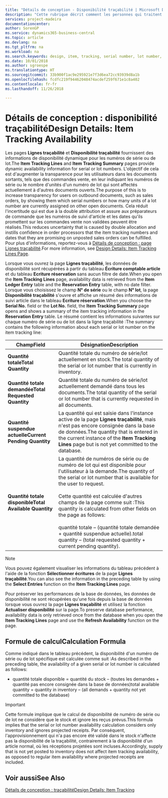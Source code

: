 ```yaml
---
title: "Détails de conception - Disponibilité traçabilité | Microsoft Docs"
description: "Cette rubrique décrit comment les personnes qui traitent les commandes peuvent se baser sur la disponibilité des numéros de série ou de lot."
services: project-madeira
documentationcenter: 
author: SorenGP
ms.service: dynamics365-business-central
ms.topic: article
ms.devlang: na
ms.tgt_pltfrm: na
ms.workload: na
ms.search.keywords: design, item, tracking, serial number, lot number, outbound documents
ms.date: 10/01/2018
ms.author: sgroespe
ms.translationtype: HT
ms.sourcegitcommit: 33b900f1ac9e295921e7f3d6ea72cc93939d8a1b
ms.openlocfilehash: fcdfc219f94462048474acdef259f671e1c8a402
ms.contentlocale: fr-fr
ms.lasthandoff: 11/26/2018

---
```

# <a name="design-details-item-tracking-availability"></a><span data-ttu-id="02911-103">Détails de conception : disponibilité traçabilité</span><span class="sxs-lookup"><span data-stu-id="02911-103">Design Details: Item Tracking Availability</span></span>
<span data-ttu-id="02911-104">Les pages **Lignes traçabilité** et **Disponibilité traçabilité** fournissent des informations de disponibilité dynamique pour les numéros de série ou de lot.</span><span class="sxs-lookup"><span data-stu-id="02911-104">The **Item Tracking Lines** and **Item Tracking Summary** pages provide dynamic availability information for serial or lot numbers.</span></span> <span data-ttu-id="02911-105">L'objectif de cela est d'augmenter la transparence pour les utilisateurs dans les documents sortants, tels que des commandes vente, en leur indiquant les numéros de série ou le nombre d'unités d'un numéro de lot qui sont affectés actuellement à d'autres documents ouverts.</span><span class="sxs-lookup"><span data-stu-id="02911-105">The purpose of this is to increase transparency for users on outbound documents, such as sales orders, by showing them which serial numbers or how many units of a lot number are currently assigned on other open documents.</span></span> <span data-ttu-id="02911-106">Cela réduit l'incertitude qui est due à la double attribution et assure aux préparateurs de commande que les numéros de suivi d'article et les dates qu'ils promettent sur les commandes vente non validées peuvent être réalisés.</span><span class="sxs-lookup"><span data-stu-id="02911-106">This reduces uncertainty that is caused by double allocation and instills confidence in order processors that the item tracking numbers and dates that they are promising on unposted sales orders can be fulfilled.</span></span> <span data-ttu-id="02911-107">Pour plus d'informations, reportez-vous à [Détails de conception : page Lignes traçabilité](design-details-item-tracking-lines-window.md).</span><span class="sxs-lookup"><span data-stu-id="02911-107">For more information, see [Design Details: Item Tracking Lines Page](design-details-item-tracking-lines-window.md).</span></span>  

<span data-ttu-id="02911-108">Lorsque vous ouvrez la page **Lignes traçabilité**, les données de disponibilité sont récupérées à partir du tableau **Écriture comptable article** et du tableau **Ecriture réservation** sans aucun filtre de date.</span><span class="sxs-lookup"><span data-stu-id="02911-108">When you open the **Item Tracking Lines** page, availability data is retrieved from the **Item Ledger Entry** table and the **Reservation Entry** table, with no date filter.</span></span> <span data-ttu-id="02911-109">Lorsque vous choisissez le champ **N° de série** ou le champ **N° lot**, la page **Disponibilité traçabilité** s'ouvre et affiche un résumé des informations de suivi article dans le tableau **Ecriture réservation**.</span><span class="sxs-lookup"><span data-stu-id="02911-109">When you choose the **Serial No.** field or the **Lot No.** field, the **Item Tracking Summary** page opens and shows a summary of the item tracking information in the **Reservation Entry** table.</span></span> <span data-ttu-id="02911-110">Le résumé contient les informations suivantes sur chaque numéro de série ou de lot dans la ligne traçabilité :</span><span class="sxs-lookup"><span data-stu-id="02911-110">The summary contains the following information about each serial or lot number on the item tracking line:</span></span>  

|<span data-ttu-id="02911-111">Champ</span><span class="sxs-lookup"><span data-stu-id="02911-111">Field</span></span>|<span data-ttu-id="02911-112">Désignation</span><span class="sxs-lookup"><span data-stu-id="02911-112">Description</span></span>|  
|---------------------------------|---------------------------------------|  
|<span data-ttu-id="02911-113">**Quantité totale**</span><span class="sxs-lookup"><span data-stu-id="02911-113">**Total Quantity**</span></span>|<span data-ttu-id="02911-114">Quantité totale du numéro de série/lot actuellement en stock.</span><span class="sxs-lookup"><span data-stu-id="02911-114">The total quantity of the serial or lot number that is currently in inventory.</span></span>|  
|<span data-ttu-id="02911-115">**Quantité totale demandée**</span><span class="sxs-lookup"><span data-stu-id="02911-115">**Total Requested Quantity**</span></span>|<span data-ttu-id="02911-116">Quantité totale du numéro de série/lot actuellement demandé dans tous les documents.</span><span class="sxs-lookup"><span data-stu-id="02911-116">The total quantity of the serial or lot number that is currently requested in all documents.</span></span>|  
|<span data-ttu-id="02911-117">**Quantité suspendue actuelle**</span><span class="sxs-lookup"><span data-stu-id="02911-117">**Current Pending Quantity**</span></span>|<span data-ttu-id="02911-118">La quantité qui est saisie dans l'instance active de la page **Lignes traçabilité**, mais n'est pas encore consignée dans la base de données.</span><span class="sxs-lookup"><span data-stu-id="02911-118">The quantity that is entered in the current instance of the **Item Tracking Lines** page but is not yet committed to the database.</span></span>|  
|<span data-ttu-id="02911-119">**Quantité totale disponible**</span><span class="sxs-lookup"><span data-stu-id="02911-119">**Total Available Quantity**</span></span>|<span data-ttu-id="02911-120">La quantité de numéros de série ou de numéro de lot qui est disponible pour l'utilisateur à la demande.</span><span class="sxs-lookup"><span data-stu-id="02911-120">The quantity of the serial or lot number that is available for the user to request.</span></span><br /><br /> <span data-ttu-id="02911-121">Cette quantité est calculée d'autres champs de la page comme suit :</span><span class="sxs-lookup"><span data-stu-id="02911-121">This quantity is calculated from other fields on the page as follows:</span></span><br /><br /> <span data-ttu-id="02911-122">quantité totale – (quantité totale demandée + quantité suspendue actuelle).</span><span class="sxs-lookup"><span data-stu-id="02911-122">total quantity – (total requested quantity + current pending quantity).</span></span>|  

> [!NOTE]  
>  <span data-ttu-id="02911-123">Vous pouvez également visualiser les informations du tableau précédent à l'aide de la fonction **Sélectionner écritures** de la page **Lignes traçabilité**.</span><span class="sxs-lookup"><span data-stu-id="02911-123">You can also see the information in the preceding table by using the **Select Entries** function on the **Item Tracking Lines** page.</span></span>  

<span data-ttu-id="02911-124">Pour préserver les performances de la base de données, les données de disponibilité ne sont récupérées qu'une fois depuis la base de données lorsque vous ouvrez la page **Lignes traçabilité** et utilisez la fonction **Actualiser disponibilité** sur la page.</span><span class="sxs-lookup"><span data-stu-id="02911-124">To preserve database performance, availability data is only retrieved once from the database when you open the **Item Tracking Lines** page and use the **Refresh Availability** function on the page.</span></span>  

## <a name="calculation-formula"></a><span data-ttu-id="02911-125">Formule de calcul</span><span class="sxs-lookup"><span data-stu-id="02911-125">Calculation Formula</span></span>  
<span data-ttu-id="02911-126">Comme indiqué dans le tableau précédent, la disponibilité d'un numéro de série ou de lot spécifique est calculée comme suit :</span><span class="sxs-lookup"><span data-stu-id="02911-126">As described in the preceding table, the availability of a given serial or lot number is calculated as follows:</span></span>  

* <span data-ttu-id="02911-127">quantité totale disponible = quantité du stock – (toutes les demandes + quantité pas encore consignée dans la base de données)</span><span class="sxs-lookup"><span data-stu-id="02911-127">total available quantity = quantity in inventory – (all demands + quantity not yet committed to the database)</span></span>  

> [!IMPORTANT]  
>  <span data-ttu-id="02911-128">Cette formule implique que le calcul de disponibilité de numéro de série ou de lot ne considère que le stock et ignore les reçus prévus.</span><span class="sxs-lookup"><span data-stu-id="02911-128">This formula implies that the serial or lot number availability calculation considers only inventory and ignores projected receipts.</span></span> <span data-ttu-id="02911-129">Par conséquent, l'approvisionnement qui n'a pas encore été validé dans le stock n'affecte pas la disponibilité de la traçabilité, contrairement à la disponibilité d'un article normal, où les réceptions projetées sont incluses.</span><span class="sxs-lookup"><span data-stu-id="02911-129">Accordingly, supply that is not yet posted to inventory does not affect item tracking availability, as opposed to regular item availability where projected receipts are included.</span></span>  

## <a name="see-also"></a><span data-ttu-id="02911-130">Voir aussi</span><span class="sxs-lookup"><span data-stu-id="02911-130">See Also</span></span>  
[<span data-ttu-id="02911-131">Détails de conception : traçabilité</span><span class="sxs-lookup"><span data-stu-id="02911-131">Design Details: Item Tracking</span></span>](design-details-item-tracking.md)


